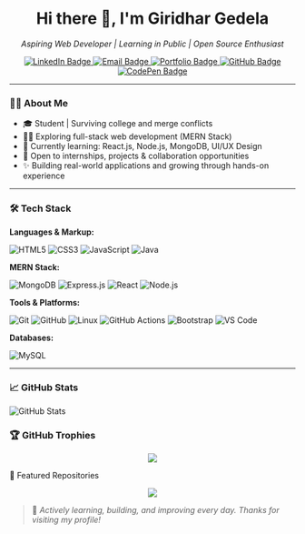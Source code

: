 <h1 align="center">Hi there 👋, I'm Giridhar Gedela</h1>
<p align="center"><i>Aspiring Web Developer | Learning in Public | Open Source Enthusiast</i></p>

<p align="center">
  <a href="https://www.linkedin.com/in/giridhargedela" target="_blank">
    <img src="https://img.shields.io/badge/LinkedIn-Connect-blue?style=for-the-badge&logo=linkedin&logoColor=white" alt="LinkedIn Badge" />
  </a>
  <a href="mailto:giridhargedela2908@gmail.com" target="_blank">
    <img src="https://img.shields.io/badge/Email-Say%20Hi!-c14438?style=for-the-badge&logo=gmail&logoColor=white" alt="Email Badge" />
  </a>
  <a href="https://iam-giridhar.netlify.app/" target="_blank">
    <img src="https://img.shields.io/badge/Portfolio-Visit%20Now-29b6f6?style=for-the-badge&logo=vercel&logoColor=white" alt="Portfolio Badge" />
  </a>
  <a href="https://github.com/Giridhar-Gedela" target="_blank">
    <img src="https://img.shields.io/badge/GitHub-Follow-24292e?style=for-the-badge&logo=github&logoColor=white" alt="GitHub Badge" />
  </a>
  <a href="https://codepen.io/giridhar-gedela/" target="_blank">
    <img src="https://img.shields.io/badge/CodePen-Explore-black?style=for-the-badge&logo=codepen&logoColor=white" alt="CodePen Badge" />
  </a>
</p>


---

### 👨‍💻 About Me

- 🎓 Student | Surviving college and merge conflicts
- 👨‍💻 Exploring full-stack web development (MERN Stack)
- 🌱 Currently learning: React.js, Node.js, MongoDB, UI/UX Design
- 🤝 Open to internships, projects & collaboration opportunities
- ✨ Building real-world applications and growing through hands-on experience

---

### 🛠️ Tech Stack

**Languages & Markup:**

![HTML5](https://img.shields.io/badge/HTML5-E34F26?style=for-the-badge&logo=html5&logoColor=white)
![CSS3](https://img.shields.io/badge/CSS3-1572B6?style=for-the-badge&logo=css3&logoColor=white)
![JavaScript](https://img.shields.io/badge/JavaScript-F7DF1E?style=for-the-badge&logo=javascript&logoColor=black)
![Java](https://img.shields.io/badge/Java-ED8B00?style=for-the-badge&logo=java&logoColor=white)

**MERN Stack:**

![MongoDB](https://img.shields.io/badge/MongoDB-4EA94B?style=for-the-badge&logo=mongodb&logoColor=white)
![Express.js](https://img.shields.io/badge/Express.js-000000?style=for-the-badge&logo=express&logoColor=white)
![React](https://img.shields.io/badge/React-20232A?style=for-the-badge&logo=react&logoColor=61DAFB)
![Node.js](https://img.shields.io/badge/Node.js-339933?style=for-the-badge&logo=nodedotjs&logoColor=white)

**Tools & Platforms:**

![Git](https://img.shields.io/badge/Git-F05032?style=for-the-badge&logo=git&logoColor=white)
![GitHub](https://img.shields.io/badge/GitHub-181717?style=for-the-badge&logo=github&logoColor=white)
![Linux](https://img.shields.io/badge/Linux-FCC624?style=for-the-badge&logo=linux&logoColor=black)
![GitHub Actions](https://img.shields.io/badge/GitHub_Actions-2088FF?style=for-the-badge&logo=github-actions&logoColor=white)
![Bootstrap](https://img.shields.io/badge/Bootstrap-563D7C?style=for-the-badge&logo=bootstrap&logoColor=white)
![VS Code](https://img.shields.io/badge/VS%20Code-007ACC?style=for-the-badge&logo=visual-studio-code&logoColor=white)

**Databases:**

![MySQL](https://img.shields.io/badge/MySQL-00758F?style=for-the-badge&logo=mysql&logoColor=white)

---

### 📈 GitHub Stats
<p>
  <img src="https://github-readme-stats.vercel.app/api?username=Giridhar-Gedela&https://github.com/Giridhar-Gedela/github-readme-stats&show_icons=true&theme=swift" alt="GitHub Stats" />
</p>

### 🏆 GitHub Trophies
<p align="center">
  <img src="https://github-profile-trophy.vercel.app/?username=Giridhar-Gedela&theme=buefy&no-frame=true&margin-w=15&column=6&title=Commits,PullRequest,Repositories,Issues,Stars" />
</p>
 📌 Featured Repositories
<p align="center">
  <a href="https://github.com/Giridhar-Gedela/spotify-ui-clone">
    <img src="https://github-readme-stats.vercel.app/api/pin/?username=Giridhar-Gedela&repo=spotify-ui-clone&theme=catppuccin_latte&hide_border=true" />
  </a>
</p>


> 🔄 *Actively learning, building, and improving every day. Thanks for visiting my profile!*

